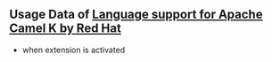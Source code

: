 ## Usage Data of [Language support for Apache Camel K by Red Hat](https://github.com/camel-tooling/vscode-camelk)

* when extension is activated

